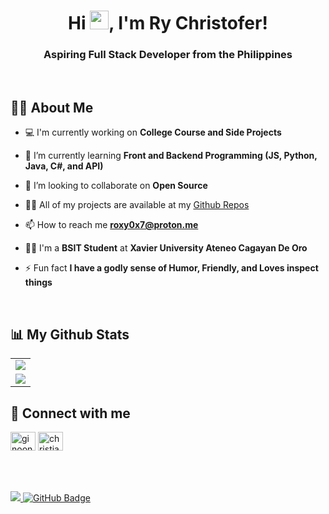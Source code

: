 <h1 align="center">Hi <img src="https://raw.githubusercontent.com/MartinHeinz/MartinHeinz/master/wave.gif" height="30px">, I'm Ry Christofer! </h1>
<h3 align="center">Aspiring Full Stack Developer from the Philippines</h3>
<br/>

## 🙋‍♂️ About Me

- 💻 I'm currently working on **College Course and Side Projects**

- 🌱 I’m currently learning **Front and Backend Programming (JS, Python, Java, C#, and API)**
  
- 👯 I’m looking to collaborate on **Open Source**

<!-- - 🤝 I’m looking for help with **Java, Android & Flutter** -->

- 👨‍💻 All of my projects are available at my [Github Repos](https://github.com/Ry0x7?tab=repositories)

<!-- - 💬 Ask me about **HTML, CSS, Bootstrap, Java & Android** -->

- 📫 How to reach me **roxy0x7@proton.me**
  
- 👨‍🎓 I'm a **BSIT Student** at **Xavier University Ateneo Cagayan De Oro**

- ⚡ Fun fact **I have a godly sense of Humor, Friendly, and Loves inspect things**

<br/>

## 📊 My Github Stats
<table align="center" width="100%"> 
  <tr> 
    <td align="center"> 
      <img src="https://github-readme-stats.vercel.app/api?username=Ry0x7&show_icons=true&count_private=true&theme=react&hide_border=true&bg_color=0D1117">
    </td> 
   </tr> 
  
  <tr> 
    <td align="center"> 
      <img src="https://github-readme-stats.app/api/top-langs/?username=Ry0x7&langs_count=8&count_private=true&layout=compact&theme=react&hide_border=true&bg_color=0D1117"/>
    </td> 
  </tr> 
  
  </table>


## 🤝 Connect with me

<p align="left">
<a href="https://codepen.io/Ry0x7" target="blank"><img align="center" src="https://raw.githubusercontent.com/rahuldkjain/github-profile-readme-generator/master/src/images/icons/Social/codepen.svg" alt="ginoongflores" height="30" width="40" /></a>
<a href="https://linkedin.com/in/ry0x7" target="blank"><img align="center" src="https://raw.githubusercontent.com/rahuldkjain/github-profile-readme-generator/master/src/images/icons/Social/linked-in-alt.svg" alt="christianpaulflores" height="30" width="40" /></a>
</p>


<br/>
<br/>
<br/>


<a href="https://github.com/Meghna-DAS/github-profile-views-counter">
    <img src="https://komarev.com/ghpvc/?username=Ry0x7">
</a>
<a href="https://github.com/Ry0x7?tab=followers"><img src="https://img.shields.io/github/followers/ginoongflores?label=Followers&style=social" alt="GitHub Badge"></a>
